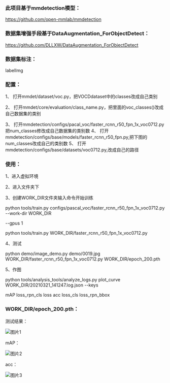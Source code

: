 ### 此项目基于mmdetection模型：

https://github.com/open-mmlab/mmdetection

### 数据集增强手段基于DataAugmentation_ForObjectDetect：

https://github.com/DLLXW/DataAugmentation_ForObjectDetect

### 数据集标注：

labelImg

### 配置：

1、
打开mmdet/dataset/voc.py，把VOCDdataset中的classes改成自己类别

2、
打开mmdet/core/evaluation/class_name.py，把里面的voc_classes()改成自己数据集的类别

3、
打开mmdetection/configs/pacal_voc/faster_rcnn_r50_fpn_1x_voc0712.py把num_classes修改成自己数据集的类别数
4、
打开mmdetection/configs/base/models/faster_rcnn_r50_fpn.py,把下图的num_classes改成自己的类别数
5、
打开mmdetection/configs/base/datasets/voc0712.py,改成自己的路径

### 使用：

1、进入虚拟环境

2、进入文件夹下

3、创建WORK_DIR文件夹输入命令开始训练

python tools/train.py configs/pascal_voc/faster_rcnn_r50_fpn_1x_voc0712.py --work-dir WORK_DIR

--gpus 1

python tools/train.py WORK_DIR/faster_rcnn_r50_fpn_1x_voc0712.py 

4、测试

python demo/image_demo.py demo/0019.jpg WORK_DIR/faster_rcnn_r50_fpn_1x_voc0712.py WORK_DIR/epoch_200.pth

5、作图

python tools/analysis_tools/analyze_logs.py plot_curve WORK_DIR/20210321_141247.log.json --keys



mAP	loss_rpn_cls	loss	acc	loss_cls	loss_rpn_bbox

### WORK_DIR/epoch_200.pth：
测试结果：

![图片1](https://github.com/kxdongovo/Semiconductor-OCR/assets/55145471/073fb36e-5e09-4716-9c1b-2a61dee558a6)

mAP：

![图片2](https://github.com/kxdongovo/Semiconductor-OCR/assets/55145471/ed98b2a0-ec1a-45ba-8743-94197df9daa6)

acc：

![图片3](https://github.com/kxdongovo/Semiconductor-OCR/assets/55145471/ec38918d-2683-4bf9-b492-bdae73e65594)


